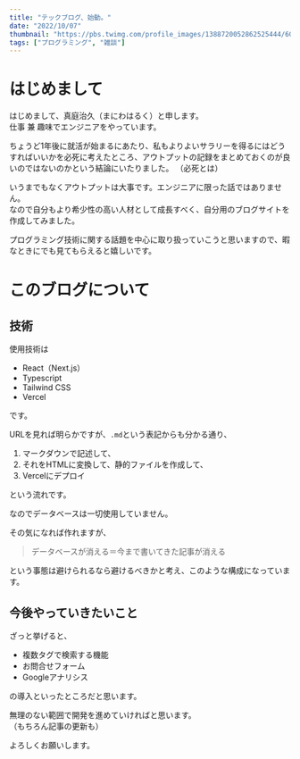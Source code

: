 ```yaml
---
title: "テックブログ、始動。"
date: "2022/10/07"
thumbnail: "https://pbs.twimg.com/profile_images/1388720052862525444/6Ge2RLYf_400x400.jpg"
tags: ["プログラミング", "雑談"]
---
```


# はじめまして

はじめまして、真庭治久（まにわはるく）と申します。  
仕事 兼 趣味でエンジニアをやっています。  

ちょうど1年後に就活が始まるにあたり、私もよりよいサラリーを得るにはどうすればいいかを必死に考えたところ、アウトプットの記録をまとめておくのが良いのではないのかという結論にいたりました。  （必死とは）

いうまでもなくアウトプットは大事です。エンジニアに限った話ではありません。  
なので自分もより希少性の高い人材として成長すべく、自分用のブログサイトを作成してみました。


プログラミング技術に関する話題を中心に取り扱っていこうと思いますので、暇なときにでも見てもらえると嬉しいです。

# このブログについて
## 技術

使用技術は

- React（Next.js）
- Typescript
- Tailwind CSS
- Vercel

です。

URLを見れば明らかですが、`.md`という表記からも分かる通り、
1. マークダウンで記述して、
2. それをHTMLに変換して、静的ファイルを作成して、
3. Vercelにデプロイ
   
という流れです。

なのでデータベースは一切使用していません。

その気になれば作れますが、
> データベースが消える＝今まで書いてきた記事が消える

という事態は避けられるなら避けるべきかと考え、このような構成になっています。


## 今後やっていきたいこと
ざっと挙げると、
- 複数タグで検索する機能
- お問合せフォーム
- Googleアナリシス

の導入といったところだと思います。

無理のない範囲で開発を進めていければと思います。  
（もちろん記事の更新も）

よろしくお願いします。
